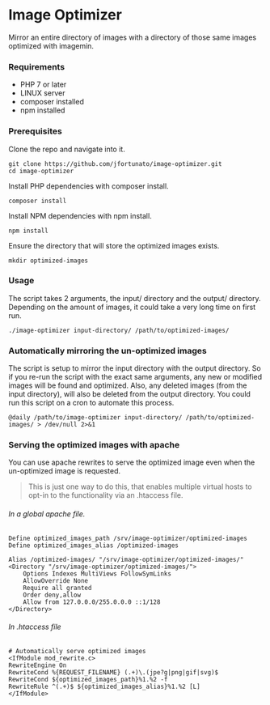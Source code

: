 # Image Optimizer
Mirror an entire directory of images with a directory of those same images optimized with imagemin.


### Requirements
- PHP 7 or later
- LINUX server
- composer installed
- npm installed


### Prerequisites
Clone the repo and navigate into it.
```
git clone https://github.com/jfortunato/image-optimizer.git
cd image-optimizer
```

Install PHP dependencies with composer install.
```
composer install
```

Install NPM dependencies with npm install.
```
npm install
```

Ensure the directory that will store the optimized images exists.
```
mkdir optimized-images
```

### Usage
The script takes 2 arguments, the input/ directory and the output/ directory. Depending on the amount of images, it could take a very long time on first run.
```
./image-optimizer input-directory/ /path/to/optimized-images/
```

### Automatically mirroring the un-optimized images
The script is setup to mirror the input directory with the output directory. So if you re-run the script with the exact same arguments, any new or modified images will be found and optimized. Also, any deleted images (from the input directory), will also be deleted from the output directory. You could run this script on a cron to automate this process.
```
@daily /path/to/image-optimizer input-directory/ /path/to/optimized-images/ > /dev/null 2>&1
```

### Serving the optimized images with apache
You can use apache rewrites to serve the optimized image even when the un-optimized image is requested.

> This is just one way to do this, that enables multiple virtual hosts to opt-in to the functionality via an .htaccess file.

###### In a global apache file.
```apacheconfig
Define optimized_images_path /srv/image-optimizer/optimized-images
Define optimized_images_alias /optimized-images

Alias /optimized-images/ "/srv/image-optimizer/optimized-images/"
<Directory "/srv/image-optimizer/optimized-images/">
    Options Indexes MultiViews FollowSymLinks
    AllowOverride None
    Require all granted
    Order deny,allow
    Allow from 127.0.0.0/255.0.0.0 ::1/128
</Directory>
```

###### In .htaccess file
```apacheconfig
# Automatically serve optimized images
<IfModule mod_rewrite.c>
RewriteEngine On
RewriteCond %{REQUEST_FILENAME} (.+)\.(jpe?g|png|gif|svg)$
RewriteCond ${optimized_images_path}%1.%2 -f
RewriteRule ^(.+)$ ${optimized_images_alias}%1.%2 [L]
</IfModule>
```
